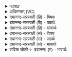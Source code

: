 <details><summary>पदपाठः</summary>

यदि॑। जाग्र॑त्। यदि॑। स्वप्ने॑। एना॑सि। च॒कृ॒म। व॒यम्। सूर्यः॑। मा॒। तस्मा॑त्। एन॑सः। विश्वा॑त्। मु॒ञ्च॒तु॒। अꣳह॑सः। १६।
</details>

<details><summary>अधिमन्त्रम् (VC)</summary>

- सूर्य्यो देवता
- प्रजापतिर्ऋषिः
- निचृदनुष्टुप्
- गान्धारः
</details>

<details><summary>दयानन्द-सरस्वती (हि) - विषयः</summary>

फिर उसी विषय को अगले मन्त्र में कहा है ॥
</details>

<details><summary>दयानन्द-सरस्वती (हि) - पदार्थः</summary>

पदार्थान्वयभाषाः -  हे विद्वन् ! (यदि) जो (जाग्रत्) जाग्रत् अवस्था और (यदि) जो (स्वप्ने) स्वप्नावस्था में (एनांसि) अपराधों को (वयम्) हम (चकृम) करें, (तस्मात्) उस (विश्वात्) समग्र (एनसः) पाप और (अंहसः) प्रमाद से (सूर्यः) सूर्य के समान वर्त्तमान आप (मा) मुझको (मुञ्चतु) पृथक् करें ॥१६ ॥
</details>

<details><summary>दयानन्द-सरस्वती (हि) - भावार्थः</summary>

भावार्थभाषाः -  जिस किसी दुष्ट चेष्टा को मनुष्य लोग करें, विद्वान् लोग उस चेष्टा से उन सब को शीघ्र निवृत्त करें ॥१६ ॥
</details>

<details><summary>दयानन्द-सरस्वती (सं) - विषयः</summary>

पुनस्तमेव विषयमाह ॥
</details>

<details><summary>दयानन्द-सरस्वती (सं) - पदार्थः</summary>

पदार्थान्वयभाषाः -  हे विद्वन् ! यदि जाग्रद् यदि स्वप्न एनांसि वयं चकृम, तस्माद् विश्वादेनसोंऽहसश्च सूर्य इव भवान् मा मुञ्चतु ॥१६ ॥
</details>

<details><summary>दयानन्द-सरस्वती (सं) - भावार्थः</summary>

भावार्थभाषाः -  यां काञ्चिद् दुश्चेष्टां जनाः कुर्युर्विद्वांसस्तस्यास्तान् सर्वान् सद्यो निवारयेयुः ॥१६ ॥
</details>

<details><summary>सविता जोशी ← दयानन्दः (म) - भावार्थः</summary>

भावार्थभाषाः -  जी माणसे दुष्ट कृत्ये करतात त्यांना विद्वान लोकांनी त्यापासून दूर करावे.
</details>